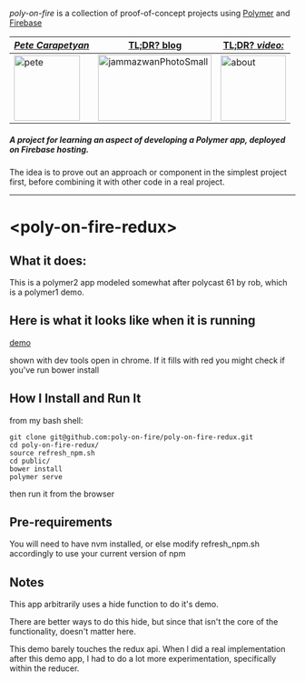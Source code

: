 *poly-on-fire* is a collection of proof-of-concept projects using [Polymer](https://www.polymer-project.org/) and [Firebase](https://firebase.google.com/)

|[**_Pete Carapetyan_**](http://appwriter.com)|  [TL;DR? blog](https://betterologist.net/2018/04/poly-on-fire-polymer-on-firebase/) |[TL;DR? _video:_](https://youtu.be/P9DwkqqUxNs)|
| --- | --- | --- |
|<a href="http://appwriter.com"><img class="style-svg" src="https://betterologist.net/wp-content/uploads/2016/05/pete-300x297.jpg" alt="pete" width="116" height="115" /></a>|<a href="https://betterologist.net/2018/04/poly-on-fire-polymer-on-firebase/" ><img class="style-svg" src="http://docs.datafundamentals.com/txt.png" alt="jammazwanPhotoSmall" width="200" height="116" /></a>|<a href="https://youtu.be/P9DwkqqUxNs"><img class="style-svg" src="https://betterologist.net/wp-content/uploads/2016/05/jamzVid1.png" alt="about" width="115" height="115" /></a>|


##### A project for learning an aspect of developing a Polymer app, deployed on Firebase hosting.

The idea is to prove out an approach or component in the simplest project first, before combining it with other code in a real project.

----

# \<poly-on-fire-redux\>

## What it does:

This is a polymer2 app modeled somewhat after polycast 61 by rob, which is a polymer1 demo.

## Here is what it looks like when it is running

[demo](https://youtu.be/weDucpaEAac)

shown with dev tools open in chrome. If it fills with red you might check if you've run bower install

## How I Install and Run It

from my bash shell:

```
git clone git@github.com:poly-on-fire/poly-on-fire-redux.git
cd poly-on-fire-redux/
source refresh_npm.sh
cd public/
bower install
polymer serve
```

then run it from the browser

## Pre-requirements

You will need to have nvm installed, or else modify refresh_npm.sh accordingly to use your current version of npm

## Notes

This app arbitrarily uses a hide function to do it's demo.

There are better ways to do this hide, but since that isn't the core of the functionality, doesn't matter here.

This demo barely touches the redux api. When I did a real implementation after this demo app, I had to do a lot more experimentation, specifically within the reducer.
